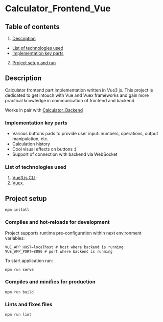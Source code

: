 # Calculator_Frontend_Vue

## Table of contents
1. [Description](#Description)
- [List of technologies used](#ListOfTech)
- [Implementation key parts](#KeyImplParts)
2. [Project setup and run](#ProjectSetupAndRun)

## Description
Calculator frontend part implementation written in Vue3 js.
This project is dedicated to get intouch with Vue and Vuex frameworks 
and gain more practical knowledge in communication of frontend and backend.

Works in pair with [Calculator_Backend](https://github.com/YarikMamykin/Calculator_Backend)

### Implementation key parts <a name="KeyImplParts"/>
- Various buttons pads to provide user input: numbers, operations, output manipulation, etc.
- Calculation history 
- Cool visual effects on buttons :)
- Support of connection with backend via WebSocket

### List of technologies used <a name="ListOfTech"/>
1. [Vue3.js CLI](https://cli.vuejs.org/);
2. [Vuex](https://vuex.vuejs.org/guide/).

## Project setup
```
npm install
```

### Compiles and hot-reloads for development
Project supports runtime pre-configuration within next environment variables:
```
VUE_APP_HOST=localhost # host where backend is running 
VUE_APP_PORT=8080 # port where backend is running 
```

To start application run:
```
npm run serve
```

### Compiles and minifies for production
```
npm run build
```

### Lints and fixes files
```
npm run lint
```

